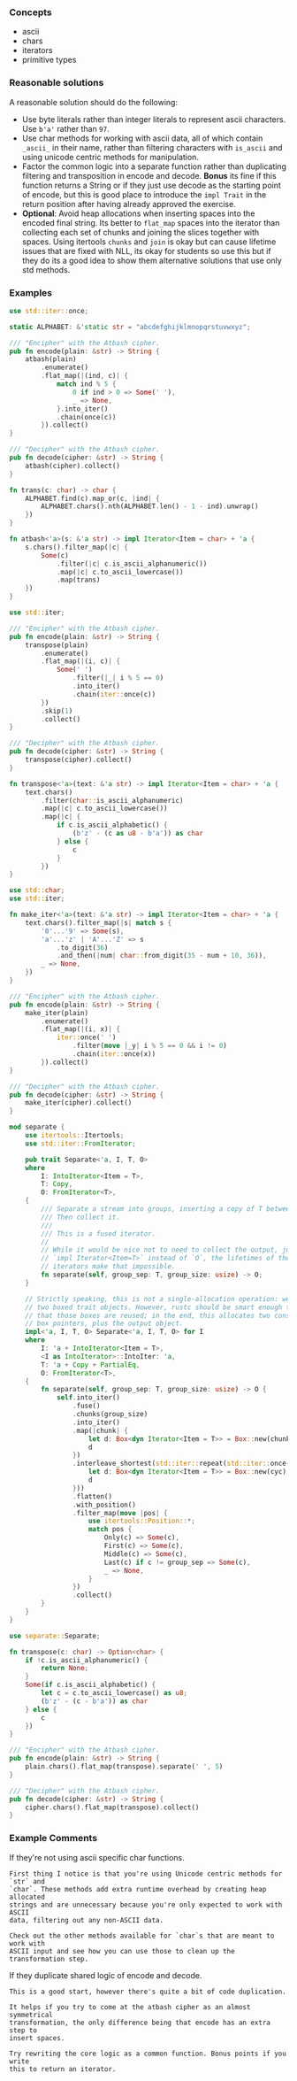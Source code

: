 ### Concepts

- ascii
- chars
- iterators
- primitive types

### Reasonable solutions

A reasonable solution should do the following:

- Use byte literals rather than integer literals to represent ascii characters.
  Use `b'a'` rather than `97`.
- Use char methods for working with ascii data, all of which contain `_ascii_`
  in their name, rather than filtering characters with `is_ascii` and using
  unicode centric methods for manipulation.
- Factor the common logic into a separate function rather than duplicating
  filtering and transposition in encode and decode. **Bonus** its fine if this
  function returns a String or if they just use decode as the starting point of
  encode, but this is good place to introduce the `impl Trait` in the return
  position after having already approved the exercise.
- **Optional**: Avoid heap allocations when inserting spaces into the encoded
  final string. Its better to `flat_map` spaces into the iterator than
  collecting each set of chunks and joining the slices together with spaces.
  Using itertools `chunks` and `join` is okay but can cause lifetime issues
  that are fixed with NLL, its okay for students so use this but if they do its
  a good idea to show them alternative solutions that use only std methods.

### Examples

```rust
use std::iter::once;

static ALPHABET: &'static str = "abcdefghijklmnopqrstuvwxyz";

/// "Encipher" with the Atbash cipher.
pub fn encode(plain: &str) -> String {
    atbash(plain)
        .enumerate()
        .flat_map(|(ind, c)| {
            match ind % 5 {
                0 if ind > 0 => Some(' '),
                _ => None,
            }.into_iter()
            .chain(once(c))
        }).collect()
}

/// "Decipher" with the Atbash cipher.
pub fn decode(cipher: &str) -> String {
    atbash(cipher).collect()
}

fn trans(c: char) -> char {
    ALPHABET.find(c).map_or(c, |ind| {
        ALPHABET.chars().nth(ALPHABET.len() - 1 - ind).unwrap()
    })
}

fn atbash<'a>(s: &'a str) -> impl Iterator<Item = char> + 'a {
    s.chars().filter_map(|c| {
        Some(c)
            .filter(|c| c.is_ascii_alphanumeric())
            .map(|c| c.to_ascii_lowercase())
            .map(trans)
    })
}
```

```rust
use std::iter;

/// "Encipher" with the Atbash cipher.
pub fn encode(plain: &str) -> String {
    transpose(plain)
        .enumerate()
        .flat_map(|(i, c)| {
            Some(' ')
                .filter(|_| i % 5 == 0)
                .into_iter()
                .chain(iter::once(c))
        })
        .skip(1)
        .collect()
}

/// "Decipher" with the Atbash cipher.
pub fn decode(cipher: &str) -> String {
    transpose(cipher).collect()
}

fn transpose<'a>(text: &'a str) -> impl Iterator<Item = char> + 'a {
    text.chars()
        .filter(char::is_ascii_alphanumeric)
        .map(|c| c.to_ascii_lowercase())
        .map(|c| {
            if c.is_ascii_alphabetic() {
                (b'z' - (c as u8 - b'a')) as char
            } else {
                c
            }
        })
}
```

```rust
use std::char;
use std::iter;

fn make_iter<'a>(text: &'a str) -> impl Iterator<Item = char> + 'a {
    text.chars().filter_map(|s| match s {
        '0'...'9' => Some(s),
        'a'...'z' | 'A'...'Z' => s
            .to_digit(36)
            .and_then(|num| char::from_digit(35 - num + 10, 36)),
        _ => None,
    })
}

/// "Encipher" with the Atbash cipher.
pub fn encode(plain: &str) -> String {
    make_iter(plain)
        .enumerate()
        .flat_map(|(i, x)| {
            iter::once(' ')
                .filter(move |_y| i % 5 == 0 && i != 0)
                .chain(iter::once(x))
        }).collect()
}

/// "Decipher" with the Atbash cipher.
pub fn decode(cipher: &str) -> String {
    make_iter(cipher).collect()
}
```

```rust
mod separate {
    use itertools::Itertools;
    use std::iter::FromIterator;

    pub trait Separate<'a, I, T, O>
    where
        I: IntoIterator<Item = T>,
        T: Copy,
        O: FromIterator<T>,
    {
        /// Separate a stream into groups, inserting a copy of T between each.
        /// Then collect it.
        ///
        /// This is a fused iterator.
        //
        // While it would be nice not to need to collect the output, just return
        // `impl Iterator<Item=T>` instead of `O`, the lifetimes of the chunk
        // iterators make that impossible.
        fn separate(self, group_sep: T, group_size: usize) -> O;
    }

    // Strictly speaking, this is not a single-allocation operation: we create
    // two boxed trait objects. However, rustc should be smart enough to ensure
    // that those boxes are reused; in the end, this allocates two constant-size
    // box pointers, plus the output object.
    impl<'a, I, T, O> Separate<'a, I, T, O> for I
    where
        I: 'a + IntoIterator<Item = T>,
        <I as IntoIterator>::IntoIter: 'a,
        T: 'a + Copy + PartialEq,
        O: FromIterator<T>,
    {
        fn separate(self, group_sep: T, group_size: usize) -> O {
            self.into_iter()
                .fuse()
                .chunks(group_size)
                .into_iter()
                .map(|chunk| {
                    let d: Box<dyn Iterator<Item = T>> = Box::new(chunk);
                    d
                })
                .interleave_shortest(std::iter::repeat(std::iter::once(group_sep)).map(|cyc| {
                    let d: Box<dyn Iterator<Item = T>> = Box::new(cyc);
                    d
                }))
                .flatten()
                .with_position()
                .filter_map(move |pos| {
                    use itertools::Position::*;
                    match pos {
                        Only(c) => Some(c),
                        First(c) => Some(c),
                        Middle(c) => Some(c),
                        Last(c) if c != group_sep => Some(c),
                        _ => None,
                    }
                })
                .collect()
        }
    }
}

use separate::Separate;

fn transpose(c: char) -> Option<char> {
    if !c.is_ascii_alphanumeric() {
        return None;
    }
    Some(if c.is_ascii_alphabetic() {
        let c = c.to_ascii_lowercase() as u8;
        (b'z' - (c - b'a')) as char
    } else {
        c
    })
}

/// "Encipher" with the Atbash cipher.
pub fn encode(plain: &str) -> String {
    plain.chars().flat_map(transpose).separate(' ', 5)
}

/// "Decipher" with the Atbash cipher.
pub fn decode(cipher: &str) -> String {
    cipher.chars().flat_map(transpose).collect()
}
```

### Example Comments

If they're not using ascii specific char functions.

```
First thing I notice is that you're using Unicode centric methods for `str` and
`char`. These methods add extra runtime overhead by creating heap allocated
strings and are unnecessary because you're only expected to work with ASCII
data, filtering out any non-ASCII data.

Check out the other methods available for `char`s that are meant to work with
ASCII input and see how you can use those to clean up the transformation step.
```

If they duplicate shared logic of encode and decode.

```
This is a good start, however there's quite a bit of code duplication.

It helps if you try to come at the atbash cipher as an almost symmetrical
transformation, the only difference being that encode has an extra step to
insert spaces.

Try rewriting the core logic as a common function. Bonus points if you write
this to return an iterator.
```
